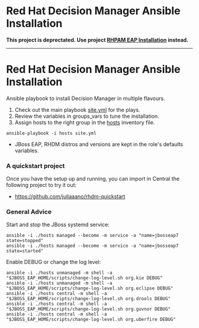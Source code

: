 # Red Hat Decision Manager Ansible Installation

**This project is deprectated. Use project [RHPAM EAP Installation](https://github.com/juliaaano/rhpam-eap-ansible) instead.**

---

# Red Hat Decision Manager Ansible Installation

Ansible playbook to install Decision Manager in multiple flavours.

1. Check out the main playbook [site.yml](site.yml) for the plays.
2. Review the variables in groups_vars to tune the installation.
3. Assign hosts to the right group in the [hosts](hosts) inventory file.

```
ansible-playbook -i hosts site.yml
```

* JBoss EAP, RHDM distros and versions are kept in the role's defaults variables.

### A quickstart project

Once you have the setup up and running, you can import in Central the following project to try it out:

* https://github.com/juliaaano/rhdm-quickstart

### General Advice

Start and stop the JBoss systemd service:

```
ansible -i ./hosts managed --become -m service -a "name=jbosseap7 state=stopped"
ansible -i ./hosts managed --become -m service -a "name=jbosseap7 state=started"
```

Enable DEBUG or change the log level:

```
ansible -i ./hosts unmanaged -m shell -a "$JBOSS_EAP_HOME/scripts/change-log-level.sh org.kie DEBUG"
ansible -i ./hosts unmanaged -m shell -a "$JBOSS_EAP_HOME/scripts/change-log-level.sh org.eclipse DEBUG"
ansible -i ./hosts central -m shell -a "$JBOSS_EAP_HOME/scripts/change-log-level.sh org.drools DEBUG"
ansible -i ./hosts central -m shell -a "$JBOSS_EAP_HOME/scripts/change-log-level.sh org.guvnor DEBUG"
ansible -i ./hosts central -m shell -a "$JBOSS_EAP_HOME/scripts/change-log-level.sh org.uberfire DEBUG"
```
